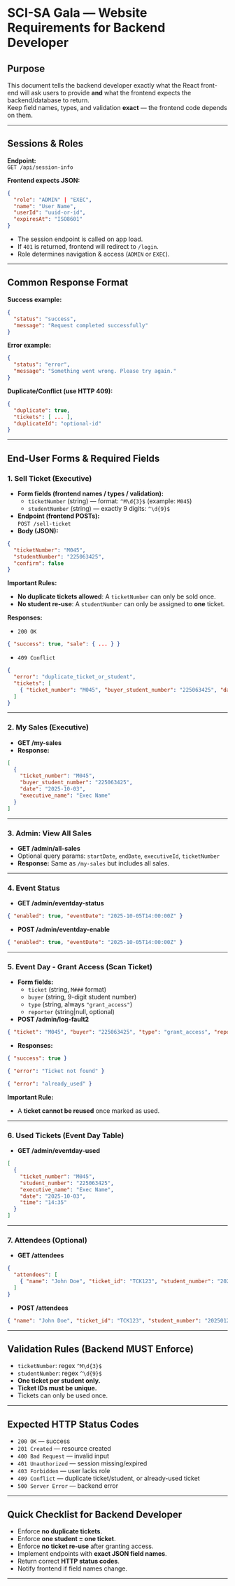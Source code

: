 # SCI-SA Gala — Website Requirements for Backend Developer

## Purpose
This document tells the backend developer exactly what the React front-end will ask users to provide **and** what the frontend expects the backend/database to return.  
Keep field names, types, and validation **exact** — the frontend code depends on them.

---

## Sessions & Roles

**Endpoint:**  
`GET /api/session-info`

**Frontend expects JSON:**
```json
{
  "role": "ADMIN" | "EXEC",
  "name": "User Name",
  "userId": "uuid-or-id",
  "expiresAt": "ISO8601"
}
```

- The session endpoint is called on app load.  
- If `401` is returned, frontend will redirect to `/login`.  
- Role determines navigation & access (`ADMIN` or `EXEC`).

---

## Common Response Format

**Success example:**
```json
{
  "status": "success",
  "message": "Request completed successfully"
}
```

**Error example:**
```json
{
  "status": "error",
  "message": "Something went wrong. Please try again."
}
```

**Duplicate/Conflict (use HTTP 409):**
```json
{
  "duplicate": true,
  "tickets": [ ... ],
  "duplicateId": "optional-id"
}
```

---

## End-User Forms & Required Fields

### 1. Sell Ticket (Executive)
- **Form fields (frontend names / types / validation):**
  - `ticketNumber` (string) — format: `^M\d{3}$` (example: `M045`)
  - `studentNumber` (string) — exactly 9 digits: `^\d{9}$`
- **Endpoint (frontend POSTs):**  
  `POST /sell-ticket`
- **Body (JSON):**
```json
{
  "ticketNumber": "M045",
  "studentNumber": "225063425",
  "confirm": false
}
```

**Important Rules:**
- **No duplicate tickets allowed**: A `ticketNumber` can only be sold once.  
- **No student re-use**: A `studentNumber` can only be assigned to **one** ticket.  

**Responses:**
- `200 OK`
```json
{ "success": true, "sale": { ... } }
```
- `409 Conflict`
```json
{
  "error": "duplicate_ticket_or_student",
  "tickets": [
    { "ticket_number": "M045", "buyer_student_number": "225063425", "date":"2025-10-03" }
  ]
}
```

---

### 2. My Sales (Executive)
- **GET /my-sales**
- **Response:**
```json
[
  {
    "ticket_number": "M045",
    "buyer_student_number": "225063425",
    "date": "2025-10-03",
    "executive_name": "Exec Name"
  }
]
```

---

### 3. Admin: View All Sales
- **GET /admin/all-sales**
- Optional query params: `startDate`, `endDate`, `executiveId`, `ticketNumber`
- **Response:** Same as `/my-sales` but includes all sales.

---

### 4. Event Status
- **GET /admin/eventday-status**
```json
{ "enabled": true, "eventDate": "2025-10-05T14:00:00Z" }
```
- **POST /admin/eventday-enable**
```json
{ "enabled": true, "eventDate": "2025-10-05T14:00:00Z" }
```

---

### 5. Event Day - Grant Access (Scan Ticket)
- **Form fields:**
  - `ticket` (string, `M###` format)
  - `buyer` (string, 9-digit student number)
  - `type` (string, always `"grant_access"`)  
  - `reporter` (string|null, optional)
- **POST /admin/log-fault2**
```json
{ "ticket": "M045", "buyer": "225063425", "type": "grant_access", "reporter": null }
```
- **Responses:**
```json
{ "success": true }
```
```json
{ "error": "Ticket not found" }
```
```json
{ "error": "already_used" }
```

**Important Rule:**  
- A **ticket cannot be reused** once marked as used.  

---

### 6. Used Tickets (Event Day Table)
- **GET /admin/eventday-used**
```json
[
  {
    "ticket_number": "M045",
    "student_number": "225063425",
    "executive_name": "Exec Name",
    "date": "2025-10-03",
    "time": "14:35"
  }
]
```

---

### 7. Attendees (Optional)
- **GET /attendees**
```json
{
  "attendees": [
    { "name": "John Doe", "ticket_id": "TCK123", "student_number": "20250123" }
  ]
}
```
- **POST /attendees**
```json
{ "name": "John Doe", "ticket_id": "TCK123", "student_number": "20250123" }
```

---

## Validation Rules (Backend MUST Enforce)
- `ticketNumber`: regex `^M\d{3}$`
- `studentNumber`: regex `^\d{9}$`
- **One ticket per student only.**
- **Ticket IDs must be unique.**
- Tickets can only be used once.

---

## Expected HTTP Status Codes
- `200 OK` — success
- `201 Created` — resource created
- `400 Bad Request` — invalid input
- `401 Unauthorized` — session missing/expired
- `403 Forbidden` — user lacks role
- `409 Conflict` — duplicate ticket/student, or already-used ticket
- `500 Server Error` — backend error

---

## Quick Checklist for Backend Developer
- Enforce **no duplicate tickets**.
- Enforce **one student = one ticket**.
- Enforce **no ticket re-use** after granting access.
- Implement endpoints with **exact JSON field names**.
- Return correct **HTTP status codes**.
- Notify frontend if field names change.

---
